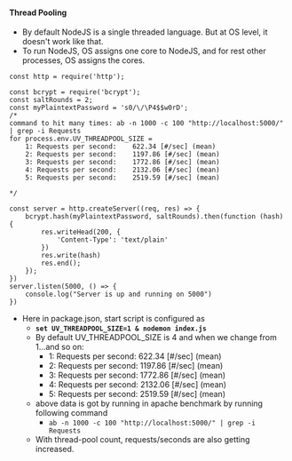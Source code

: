 #### Thread Pooling
- By default NodeJS is a single threaded language. But at OS level, it doesn't work like that. 
- To run NodeJS, OS assigns one core to NodeJS, and for rest other processes, OS assigns the cores.
```
const http = require('http');

const bcrypt = require('bcrypt');
const saltRounds = 2;
const myPlaintextPassword = 's0/\/\P4$$w0rD';
/*
command to hit many times: ab -n 1000 -c 100 "http://localhost:5000/" | grep -i Requests
for process.env.UV_THREADPOOL_SIZE = 
    1: Requests per second:    622.34 [#/sec] (mean)
    2: Requests per second:    1197.86 [#/sec] (mean)
    3: Requests per second:    1772.86 [#/sec] (mean)
    4: Requests per second:    2132.06 [#/sec] (mean)
    5: Requests per second:    2519.59 [#/sec] (mean)

*/

const server = http.createServer((req, res) => {
    bcrypt.hash(myPlaintextPassword, saltRounds).then(function (hash) {
        res.writeHead(200, {
            'Content-Type': 'text/plain'
        })
        res.write(hash)
        res.end();
    });
})
server.listen(5000, () => {
    console.log("Server is up and running on 5000")
})
```
- Here in package.json, start script is configured as 
    - **```set UV_THREADPOOL_SIZE=1 & nodemon index.js```**
    - By default UV_THREADPOOL_SIZE is 4 and when we change from 1...and so on:
        - 1: Requests per second:    622.34 [#/sec] (mean)
        - 2: Requests per second:    1197.86 [#/sec] (mean)
        - 3: Requests per second:    1772.86 [#/sec] (mean)
        - 4: Requests per second:    2132.06 [#/sec] (mean)
        - 5: Requests per second:    2519.59 [#/sec] (mean)
    - above data is got by running in apache benchmark by running following command
        - ```ab -n 1000 -c 100 "http://localhost:5000/" | grep -i Requests```
    - With thread-pool count, requests/seconds are also getting increased.  